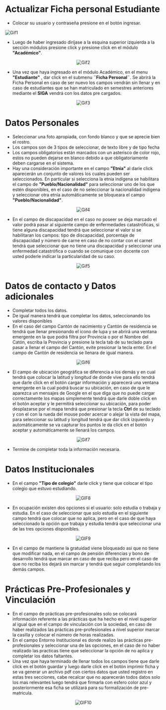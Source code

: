 # **Actualizar Ficha personal Estudiante**



* Colocar su usuario y contraseña presione en el botón ingresar.

![Gif1](Gif%20Inicio.gif)

* Luego de haber ingresado diríjase a la esquina superior izquierda a la sección módulos presione click y presione click en el módulo **"Académico"**.
<center>

![Gif2](Gif2.gif)
</center>

* Una vez que haya ingresado en el módulo Académico, en el menu **"Estudiante"** , dar click en el submenu **¨Ficha Personal¨**. Se abrirá la Ficha Personal en caso de ser nuevo los campos vendrán sin llenar y en caso de estudiantes que se han matriculado en semestres anteriores mediante el **SIGA** vendrá con los datos pre cargados.
<center>

![Gif3](GIF3.gif)
</center>

# **Datos Personales**
* Seleccionar una foto apropiada, con fondo blanco y que se aprecie bien el rostro.
* Los campos  son de 3 tipos de seleccionar, de texto libre y de tipo fecha
* Los campos obligatorios están marcados con un asterisco de color rojo, estos no pueden dejarse en blanco debido a que obligatoriamente deben cargarse en el sistema.
* Hay una consideración importante en el campo **"Etnia"** al darle click aparecerán un conjunto de valores los cuales pueden ser seleccionados. En particular si selecciona la etnia indígena se habilitara el campo de **"Pueblo/Nacionalidad"** para seleccionar uno de los que estén disponibles, en el caso de no seleccionar la nacionalidad indígena y seleccionar otra etnia automáticamente se bloqueara el campo **"Pueblo/Nacionalidad"**.
<center>

![Gif4](GIF4.gif)
</center>

* En el campo de discapacidad en el caso no poseer se deja marcado el valor podrá pasar al siguiente campo de enfermedades catastróficas, si tiene alguna discapacidad tendrá que seleccionar el valor si se habilitaran los campos: tipo de discapacidad, porcentaje de discapacidad y número de carne en caso de no contar con el carnet tendrá que seleccionar que no tiene una discapacidad y seleccionar una enfermedad catastrófica o cuando se comunique con docente con usted poderle indicar la particularidad de su caso.
<center>

![Gif5](GIF5.gif)
</center>

# **Datos de contacto y Datos adicionales**
* Completar todos los datos.
* De igual manera tendrá que completar los datos, seleccionando los valores disponibles
* En el caso del campo Cantón de nacimiento y Cantón de residencia se tendrá que llenar presionando el icono de lupa y se abrirá una ventana emergente en la que podrá filtra por Provincia o por el Nombre del Catón, escriba la Provincia y presione la tecla tab de su teclado para pasar a llenar el campo del Cantón, evite presionar la tecla enter. En el campo de Cantón de residencia se llenara de igual manera.
<center>

![Gif6](GIF6.gif)
</center>

* El campo de ubicación geográfica se diferencia a los demás y en cual tendrá que colocar la latitud y longitud de donde vive para ello tendrá que darle click en el botón cargar información y aparecerá una ventana emergente en la cual podrá buscar su ubicación, en caso de que le aparezca un mensajes de Google en el que diga que no puede cargar correctamente los mapas simplemente tendrá que darle doble click en el botón aceptar y le permitirá seleccionar su ubicación, para poder desplazarse por el mapa tendrá que presionar la tecla **Ctrl** de su teclado y con el con la rueda del mouse poder acercar o alejar la vista del mapa, para seleccionar su latitud y longitud tendrá que dar click izquierdo y automáticamente se va capturar los puntos le da click en el botón aceptar y automáticamente se llenará los campos.
<center>

![Gif7](GIF7.gif)
</center>

* Termine de completar toda la información necesaria.
# **Datos Institucionales**
* En el campo **"Tipo de colegio"** darle click y tiene que colocar el tipo colegio que estuvo estudiando.
<center>

![GIF8](GIF8.gif)
</center>

* En ocupación existen dos opciones si el usuario: solo estudia o trabaja y estudia. En el caso de seleccionar que solo estudia en el siguiente campo tendrá que colocar que no aplica, pero en el caso de que haya seleccionado la opción que trabaja y estudia tendrá que seleccionar una de las tres opciones disponibles.
<center>

![GIF9](GIF9.gif)
</center>

* En el campo de mantiene la gratuidad viene bloqueado asi que no tiene que modificar nada, en el campo de pensión diferencias y bono de desarrollo tendrá que marcar en caso de que reciba pero en el caso de que no reciba los dejará sin marcar y tendrá que seguir completando los demás campos.
# **Prácticas Pre-Profesionales y Vinculación**
* En el campo de prácticas pre-profesionales solo se colocará información referente a las prácticas que ha hecho en el nivel superior al igual que en el campo de vinculación con la sociedad, en caso de haber realizados las prácticas pre-profesionales a nivel superior marcar la casilla y colocar el número de horas realizadas.
* En el campo Entorno Institucional es donde realizo las prácticas pre-profesionales y seleccionar una de las opciones, en el caso de no haber realizado las practicas tiene que seleccionar la opción de no aplica y completar los datos faltantes.
* Una vez que haya terminado de llenar todos los campos tiene que darle click en el botón guardar y luego darle click en el botón imprimir ficha y se va generar un archivo pdf con ciertos datos que usted registro en estas tres secciones, cabe recalcar que no aparecerán todos datos solo los mas relevantes luego tendrá que firmarla con esfero color azul y posteriormente esa ficha se utilizará para su formalización de pre-matricula.
<center>

![GIF10](GIF10.gif)
</center>
